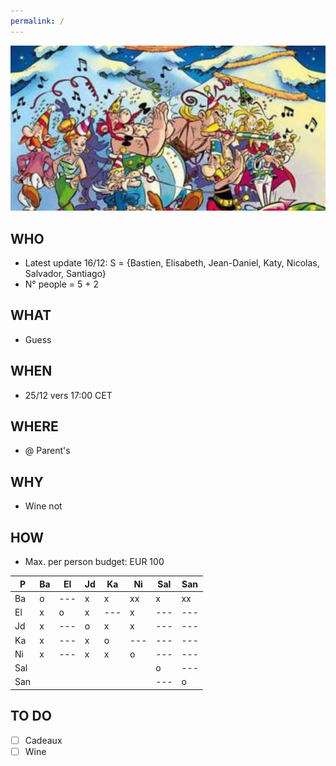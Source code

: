 ```yaml
---
permalink: /
---
```


![alt image](noel.jpg)<br>

## WHO

- Latest update 16/12: S = {Bastien, Elisabeth, Jean-Daniel, Katy, Nicolas, Salvador, Santiago}
- N° people = 5 + 2

## WHAT

- Guess

## WHEN

- 25/12 vers 17:00 CET

## WHERE

- @ Parent's

## WHY

- Wine not

## HOW

- Max. per person budget: EUR 100

| P | Ba | El | Jd | Ka | Ni | Sal | San
| ---| ---| ---| ---| ---| ---| ---| ---
| Ba | o | ---| x | x | xx | x | xx
| El | x | o | x | ---| x | ---| ---
| Jd | x | ---| o | x | x | ---| ---
| Ka | x | ---| x| o | ---| ---| ---
| Ni | x | ---| x | x | o | ---| ---
| Sal | | | | | | o | ---
| San | | | | | | ---| o 

## TO DO

- [ ] Cadeaux
- [ ] Wine
